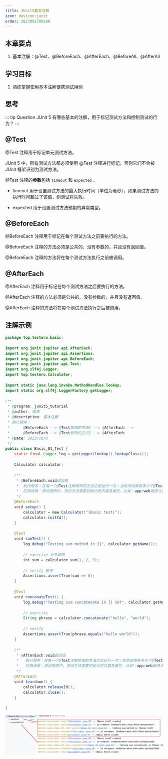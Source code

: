 ```yaml
---
title: JUnit5基本注解
icon: devicon:junit
order: 2023091700200
---
```


## 本章要点

1. 基本注解：@Test、@BeforeEach、@AfterEach、@BeforeAll、@AfterAll

## 学习目标

1. 熟练掌握使用基本注解便携测试用例

## 思考

::: tip Question
JUnit 5 有哪些基本的注解，用于标记测试方法和控制测试的行为？
:::

## @Test

@Test 注释用于标记单元测试方法。

JUnit 5 中，所有测试方法都必须使用 @Test 注释进行标记，否则它们不会被 JUnit 框架识别为测试方法。

@Test 注释的**参数**包括 `timeout` 和 `expected` 。

- timeout 用于设置测试方法的最大执行时间（单位为毫秒），如果测试方法的执行时间超过了该值，则测试将失败。

- expected 用于设置测试方法预期的异常类型。

## @BeforeEach

@BeforeEach 注释用于标记在每个测试方法之前要执行的方法。

@BeforeEach 注释的方法必须是公共的、没有参数的，并且没有返回值。

@BeforeEach 注释的方法将在每个测试方法执行之前被调用。

## @AfterEach

@AfterEach 注释用于标记在每个测试方法之后要执行的方法。

@AfterEach 注释的方法必须是公共的、没有参数的，并且没有返回值。

@AfterEach 注释的方法将在每个测试方法执行之后被调用。


## 注解示例

```java
package top.testeru.basic;

import org.junit.jupiter.api.AfterEach;
import org.junit.jupiter.api.Assertions;
import org.junit.jupiter.api.BeforeEach;
import org.junit.jupiter.api.Test;
import org.slf4j.Logger;
import top.testeru.Calculator;

import static java.lang.invoke.MethodHandles.lookup;
import static org.slf4j.LoggerFactory.getLogger;

/**
 * @program: junit5_tutorial
 * @author: 盖盖
 * @description: 基本注解
 * 执行顺序：
 *      @BeforeEach --> @Test修饰的方法1 --> @AfterEach -->
 *      @BeforeEach --> @Test修饰的方法2 --> @AfterEach
 * @Date: 2023/10/8
 */
public class Basic_01_Test {
    static final Logger log = getLogger(lookup().lookupClass());

    Calculator calculator;

    /**
     * @BeforeEach:void返回值
     *  执行顺序：在每一个@Test注解修饰的方法之前运行一次；当前测试类有多少个@Test注解，@BeforeEach注解修饰的方法就运行多少次
     *  应用场景：测试用例中，测试方法需要初始化的内容及属性，比如：app/web端进入固定页面，回退到固定页面；重启app；删除某些产生的测试数据
     */
    @BeforeEach
    void setup() {
        calculator = new Calculator("[Basic test]");
        calculator.initId();
    }

    @Test
    void sumTest() {
        log.debug("Testing sum method in {}", calculator.getName());

        // exercise 业务调用
        int sum = calculator.sum(1, 2, 3);

        // verify 断言
        Assertions.assertTrue(sum == 6);
    }

    @Test
    void concanateTest() {
        log.debug("Testing sum concatenate in {} SUT", calculator.getName());

        // exercise
        String phrase = calculator.concatenate("hello", "world");

        // verify
        Assertions.assertTrue(phrase.equals("hello world"));
    }

    /**
     * @AfterEach:void返回值
     *   执行顺序：在每一个@Test注解修饰的方法之后运行一次；前测试类有多少个@Test注解，@AfterEach注解修饰的方法就运行多少次
     *   应用场景：测试用例中，测试方法需要初始化的内容及属性，比如：app/web端进入固定页面，回退到固定页面；重启app；删除某些产生的测试数据
     */
    @AfterEach
    void teardown() {
        calculator.releaseId();
        calculator.close();
    }

}
```


![](assets/20231011200350.png)